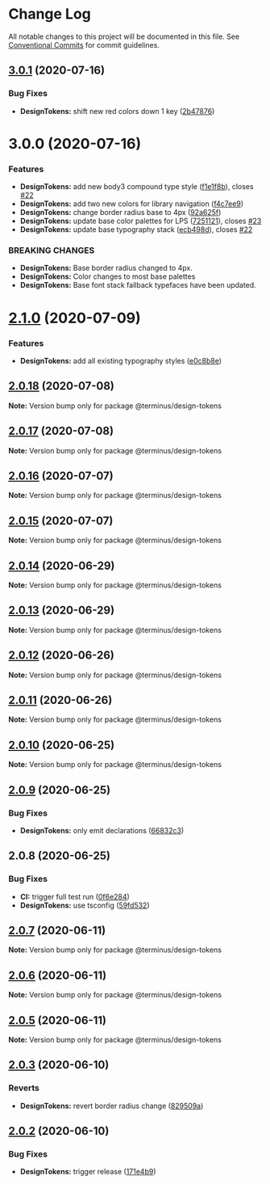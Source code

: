 # Change Log

All notable changes to this project will be documented in this file.
See [Conventional Commits](https://conventionalcommits.org) for commit guidelines.

## [3.0.1](https://github.com/GetTerminus/terminus-oss/compare/@terminus/design-tokens@3.0.0...@terminus/design-tokens@3.0.1) (2020-07-16)


### Bug Fixes

* **DesignTokens:** shift new red colors down 1 key ([2b47876](https://github.com/GetTerminus/terminus-oss/commit/2b4787683f80920632d8ac3e927e5b2a94a1f198))





# 3.0.0 (2020-07-16)


### Features

* **DesignTokens:** add new body3 compound type style ([f1e1f8b](https://github.com/GetTerminus/terminus-oss/commit/f1e1f8b7f449dbfa269991ca31e3236cdd734a2f)), closes [#22](https://github.com/GetTerminus/terminus-oss/issues/22)
* **DesignTokens:** add two new colors for library navigation ([f4c7ee9](https://github.com/GetTerminus/terminus-oss/commit/f4c7ee997c8c6e399e3dc904cf28efa852b6d3ba))
* **DesignTokens:** change border radius base to 4px ([92a625f](https://github.com/GetTerminus/terminus-oss/commit/92a625f581c2234155eeca6dc78ba355e84463f0))
* **DesignTokens:** update base color palettes for LPS ([7251121](https://github.com/GetTerminus/terminus-oss/commit/72511215767bb43299aaea882ae8cf1c6adec7f8)), closes [#23](https://github.com/GetTerminus/terminus-oss/issues/23)
* **DesignTokens:** update base typography stack ([ecb498d](https://github.com/GetTerminus/terminus-oss/commit/ecb498df63fccdcdc5271607440dd62fc43494b0)), closes [#22](https://github.com/GetTerminus/terminus-oss/issues/22)


### BREAKING CHANGES

* **DesignTokens:** Base border radius changed to 4px.
* **DesignTokens:** Color changes to most base palettes
* **DesignTokens:** Base font stack fallback typefaces have been updated.





# [2.1.0](https://github.com/GetTerminus/terminus-oss/compare/@terminus/design-tokens@2.0.18...@terminus/design-tokens@2.1.0) (2020-07-09)


### Features

* **DesignTokens:** add all existing typography styles ([e0c8b8e](https://github.com/GetTerminus/terminus-oss/commit/e0c8b8e9065ac584d6f1908981aaf29b5ae17118))





## [2.0.18](https://github.com/GetTerminus/terminus-oss/compare/@terminus/design-tokens@2.0.17...@terminus/design-tokens@2.0.18) (2020-07-08)

**Note:** Version bump only for package @terminus/design-tokens





## [2.0.17](https://github.com/GetTerminus/terminus-oss/compare/@terminus/design-tokens@2.0.16...@terminus/design-tokens@2.0.17) (2020-07-08)

**Note:** Version bump only for package @terminus/design-tokens





## [2.0.16](https://github.com/GetTerminus/terminus-oss/compare/@terminus/design-tokens@2.0.15...@terminus/design-tokens@2.0.16) (2020-07-07)

**Note:** Version bump only for package @terminus/design-tokens





## [2.0.15](https://github.com/GetTerminus/terminus-oss/compare/@terminus/design-tokens@2.0.14...@terminus/design-tokens@2.0.15) (2020-07-07)

**Note:** Version bump only for package @terminus/design-tokens





## [2.0.14](https://github.com/GetTerminus/terminus-oss/compare/@terminus/design-tokens@2.0.13...@terminus/design-tokens@2.0.14) (2020-06-29)

**Note:** Version bump only for package @terminus/design-tokens





## [2.0.13](https://github.com/GetTerminus/terminus-oss/compare/@terminus/design-tokens@2.0.12...@terminus/design-tokens@2.0.13) (2020-06-29)

**Note:** Version bump only for package @terminus/design-tokens





## [2.0.12](https://github.com/GetTerminus/terminus-oss/compare/@terminus/design-tokens@2.0.11...@terminus/design-tokens@2.0.12) (2020-06-26)

**Note:** Version bump only for package @terminus/design-tokens





## [2.0.11](https://github.com/GetTerminus/terminus-oss/compare/@terminus/design-tokens@2.0.10...@terminus/design-tokens@2.0.11) (2020-06-26)

**Note:** Version bump only for package @terminus/design-tokens





## [2.0.10](https://github.com/GetTerminus/terminus-oss/compare/@terminus/design-tokens@2.0.9...@terminus/design-tokens@2.0.10) (2020-06-25)

**Note:** Version bump only for package @terminus/design-tokens





## [2.0.9](https://github.com/GetTerminus/terminus-oss/compare/@terminus/design-tokens@2.0.8...@terminus/design-tokens@2.0.9) (2020-06-25)


### Bug Fixes

* **DesignTokens:** only emit declarations ([66832c3](https://github.com/GetTerminus/terminus-oss/commit/66832c3594baa0cb53a9a6acbef77f3284130c3e))





## 2.0.8 (2020-06-25)


### Bug Fixes

* **CI:** trigger full test run ([0f6e284](https://github.com/GetTerminus/terminus-oss/commit/0f6e284ea60cb8479975a866c6e1d8ed02fed9aa))
* **DesignTokens:** use tsconfig ([59fd532](https://github.com/GetTerminus/terminus-oss/commit/59fd5326121f7a4037066cd4858ce60837b71e9e))





## [2.0.7](https://github.com/GetTerminus/terminus-oss/compare/@terminus/design-tokens@2.0.3...@terminus/design-tokens@2.0.7) (2020-06-11)

**Note:** Version bump only for package @terminus/design-tokens





## [2.0.6](https://github.com/GetTerminus/terminus-oss/compare/@terminus/design-tokens@2.0.3...@terminus/design-tokens@2.0.6) (2020-06-11)

**Note:** Version bump only for package @terminus/design-tokens





## [2.0.5](https://github.com/GetTerminus/terminus-oss/compare/@terminus/design-tokens@2.0.3...@terminus/design-tokens@2.0.5) (2020-06-11)

**Note:** Version bump only for package @terminus/design-tokens





## [2.0.3](https://github.com/GetTerminus/terminus-oss/compare/@terminus/design-tokens@2.0.2...@terminus/design-tokens@2.0.3) (2020-06-10)


### Reverts

* **DesignTokens:** revert border radius change ([829509a](https://github.com/GetTerminus/terminus-oss/commit/829509a3247180e336f196200a96096f1e5dd57e))





## [2.0.2](https://github.com/GetTerminus/terminus-oss/compare/@terminus/design-tokens@2.0.1...@terminus/design-tokens@2.0.2) (2020-06-10)


### Bug Fixes

* **DesignTokens:** trigger release ([171e4b9](https://github.com/GetTerminus/terminus-oss/commit/171e4b94ac8873eab0c7f3f59e6d1bb57dfc8e25))
